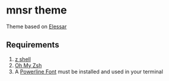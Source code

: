# mnsr theme

Theme based on [Elessar](https://github.com/fjpalacios/elessar-theme)

## Requirements
1. [z shell](https://www.zsh.org)
2. [Oh My Zsh](https://ohmyz.sh)
3. A [Powerline Font](https://github.com/powerline/fonts) must be installed and used in your terminal
